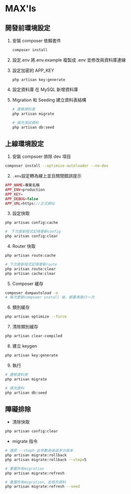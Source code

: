 # MAX'Is

## 開發前環境設定

1. 安裝 composer 依賴套件

   ```bash
   composer install
   ```

2. 設定.env
   將.env.example 複製成 .env 並修改與資料庫連線

3. 設定加密的 APP_KEY

   ```bash=
   php artisan key:generate
   ```

4. 設定資料庫
   在 MySQL 新增資料庫

5. Migration 和 Seeding 建立資料表結構

   ```bash
   # 遷移資料表
   php artisan migrate

   # 填充測試資料
   php artisan db:seed
   ```

## 上線環境設定

1. 安裝 compsoer 排除 dev 項目

```bash
composer install --optimize-autoloader --no-dev
```

2. `.env`設定轉為線上並且關閉錯誤提示

```php
APP_NAME=專案名稱
APP_ENV=production
APP_KEY=
APP_DEBUG=false
APP_URL=https://正式網址
```

3. 設定快取

```bash
php artisan config:cache

#　下次更新程式記得更新config
php aritsan config:clear
```

4. Router 快取

```bash
php artisan route:cache

# 下次更新程式記得更新route
php aritsan route:clear
php artisan cache:clear
```

5. Composer 緩存

```bash
composer dumpautoload -o
# 每次更新compsoer install 後，都要再執行一次
```

6. 類別緩存

```bash
php artisan optimize --force
```

7. 清除類別緩存

```bash
php artisan clear-compiled
```

8. 建立 keygen

```bash
php artisan key:generate
```

9. 執行

```bash
# 遷移資料表
php artisan migrate

# 填充資料
php artisan db:seed
```

## 障礙排除

- 清除快取

```bash
php artisan config:clear
```

- migrate 指令

```bash
# 還原 --steph 此參數為後退多少版本
php artisan migrate:rollback
php artisan migrate:rollback --step=5

# 重置所有migration
php artisan migrate:refresh

# 重置所有migration，並填充資料
php artisan migrate:refresh --seed
```
